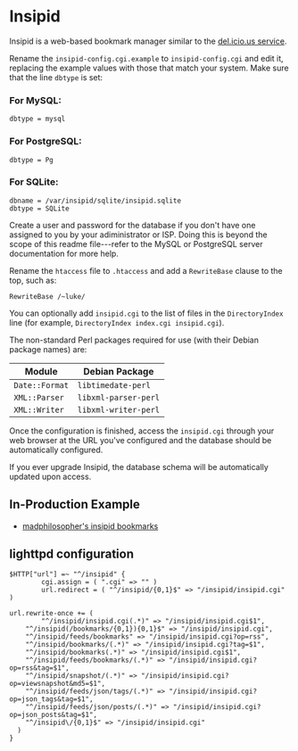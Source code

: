 # Insipid
Insipid is a web-based bookmark manager similar to the
[del.icio.us service](https://en.wikipedia.org/wiki/Delicious_(website)).

Rename the `insipid-config.cgi.example` to `insipid-config.cgi` and edit it,
replacing the example values with those that match your system.  Make sure
that the line `dbtype` is set:

### For MySQL:
    dbtype = mysql

### For PostgreSQL:
    dbtype = Pg

### For SQLite: 
    dbname = /var/insipid/sqlite/insipid.sqlite
    dbtype = SQLite

Create a user and password for the database if you don't have one assigned
to you by your adiministrator or ISP.  Doing this is beyond the scope of this
readme file---refer to the MySQL or PostgreSQL server documentation for more
help.

Rename the `htaccess` file to `.htaccess` and add a `RewriteBase` clause to the
top, such as:

    RewriteBase /~luke/

You can optionally add `insipid.cgi` to the list of files in the
`DirectoryIndex` line (for example, `DirectoryIndex index.cgi insipid.cgi`).

The non-standard Perl packages required for use (with their Debian package
names) are:

|   Module        |     Debian Package     |
|-----------------|------------------------|
| `Date::Format`  |  `libtimedate-perl`    |
| `XML::Parser`   |  `libxml-parser-perl`  |
| `XML::Writer`   |  `libxml-writer-perl`  |

Once the configuration is finished, access the `insipid.cgi` through your
web browser at the URL you've configured and the database should be
automatically configured.

If you ever upgrade Insipid, the database schema will be automatically
updated upon access.

## In-Production Example
 * [madphilosopher's insipid bookmarks](https://b.cyxd.ca/)

## lighttpd configuration
```
$HTTP["url"] =~ "^/insipid" {
        cgi.assign = ( ".cgi" => "" )
        url.redirect = ( "^/insipid/{0,1}$" => "/insipid/insipid.cgi" )

url.rewrite-once += (
        "^/insipid/insipid.cgi(.*)" => "/insipid/insipid.cgi$1",
    "^/insipid(/bookmarks/{0,1}){0,1}$" => "/insipid/insipid.cgi",
    "^/insipid/feeds/bookmarks" => "/insipid/insipid.cgi?op=rss",
    "^/insipid/bookmarks/(.*)" => "/insipid/insipid.cgi?tag=$1",
    "^/insipid/bookmarks(.*)" => "/insipid/insipid.cgi$1",
    "^/insipid/feeds/bookmarks/(.*)" => "/insipid/insipid.cgi?op=rss&tag=$1",
    "^/insipid/snapshot/(.*)" => "/insipid/insipid.cgi?op=viewsnapshot&md5=$1",
    "^/insipid/feeds/json/tags/(.*)" => "/insipid/insipid.cgi?op=json_tags&tag=$1",
    "^/insipid/feeds/json/posts/(.*)" => "/insipid/insipid.cgi?op=json_posts&tag=$1",
    "^/insipid\/{0,1}$" => "/insipid/insipid.cgi"
  )
}
```


